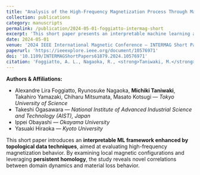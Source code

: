 ```yaml
---
title: "Analysis of the High-Frequency Magnetization Process Through Machine Learning and Topological Data Techniques"
collection: publications
category: manuscripts
permalink: /publication/2024-05-01-foggiatto-intermag-short
excerpt: 'This short paper presents an interpretable machine learning and topological data analysis (TDA) approach for analyzing magnetization dynamics under high-frequency excitation. The study highlights the potential of data-driven modeling in understanding microstructural influences on magnetic behavior.'
date: 2024-05-01
venue: '2024 IEEE International Magnetic Conference – INTERMAG Short Papers'
paperurl: 'https://ieeexplore.ieee.org/document/10576971'
doi: '10.1109/INTERMAGShortPapers61879.2024.10576971'
citation: 'Foggiatto, A. L., Nagaoka, R., <strong>Taniwaki, M.</strong>, Yamazaki, T., Ogasawara, T., Obayashi, I., Hiraoka, Y., Mitsumata, C., & Kotsugi, M. (2024). "Analysis of the High-Frequency Magnetization Process Through Machine Learning and Topological Data Techniques." In *2024 IEEE International Magnetic Conference – INTERMAG Short Papers*, pp. 1–2. https://doi.org/10.1109/INTERMAGShortPapers61879.2024.10576971'
---
```


**Authors & Affiliations:**

- Alexandre Lira Foggiatto, Ryunosuke Nagaoka, <strong>Michiki Taniwaki</strong>, Takahiro Yamazaki, Chiharu Mitsumata, Masato Kotsugi — <em>Tokyo University of Science</em>  
- Takeshi Ogasawara — <em>National Institute of Advanced Industrial Science and Technology (AIST), Japan</em>  
- Ippei Obayashi — <em>Okayama University</em>  
- Yasuaki Hiraoka — <em>Kyoto University</em>

This short paper introduces an **interpretable ML framework enhanced by topological data techniques**, aimed at evaluating high-frequency magnetization behavior. By examining local magnetic configurations and leveraging **persistent homology**, the study reveals novel correlations between domain dynamics and material loss behavior.
